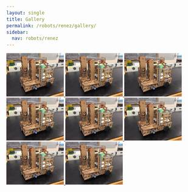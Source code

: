 ```yaml
---
layout: single
title: Gallery
permalink: /robots/renez/gallery/
sidebar:
  nav: robots/renez
---
```


<!-- Add jQuery library -->
<script type="text/javascript" src="http://code.jquery.com/jquery-latest.min.js"></script>

<!-- Add mousewheel plugin (this is optional) -->
<script type="text/javascript" src="\assets\js\plugins\fancybox\source\lib\jquery.mousewheel.pack.js"></script>

<!-- Add fancyBox -->
<link rel="stylesheet" href="\assets\js\plugins\fancybox\source\jquery.fancybox.css?v=2.1.7" type="text/css" media="screen" />
<script type="text/javascript" src="/assets/js/plugins/fancybox/source/jquery.fancybox.pack.js?v=2.1.7"></script>

<!-- Optionally add helpers - button, thumbnail and/or media -->
<link rel="stylesheet" href="/assets/js/plugins/fancybox/source/helpers/jquery.fancybox-buttons.css?v=1.0.5" type="text/css" media="screen" />
<script type="text/javascript" src="/assets/js/plugins/fancybox/source/helpers/jquery.fancybox-buttons.js?v=1.0.5"></script>
<script type="text/javascript" src="/assets/js/plugins/fancybox/source/helpers/jquery.fancybox-media.js?v=1.0.6"></script>

<link rel="stylesheet" href="/assets/js/plugins/fancybox/source/helpers/jquery.fancybox-thumbs.css?v=1.0.7" type="text/css" media="screen" />
<script type="text/javascript" src="/assets/js/plugins/fancybox/source/helpers/jquery.fancybox-thumbs.js?v=1.0.7"></script>

<script type="text/javascript">
    $(document).ready(function() {
        $(".fancybox").fancybox();
    });
</script>

<p>
  <a class="fancybox" rel="group" href="/assets/images/robots/renez/gallery1.jpg">
    <img src="/assets/images/robots/renez/gallery1.jpg" alt="" style="max-width: 30%; height: auto; width: auto\9;"/>
  </a>
  <a class="fancybox" rel="group" href="/assets/images/robots/renez/gallery2.jpg">
    <img src="/assets/images/robots/renez/gallery1.jpg" alt="" style="max-width: 30%; height: auto; width: auto\9;"/>
  </a>
  <a class="fancybox" rel="group" href="/assets/images/robots/renez/gallery3.jpg">
    <img src="/assets/images/robots/renez/gallery1.jpg" alt="" style="max-width: 30%; height: auto; width: auto\9;"/>
  </a>
  <a class="fancybox" rel="group" href="/assets/images/robots/renez/gallery4.jpg">
    <img src="/assets/images/robots/renez/gallery1.jpg" alt="" style="max-width: 30%; height: auto; width: auto\9;"/>
  </a>
  <a class="fancybox" rel="group" href="/assets/images/robots/renez/gallery5.jpg">
    <img src="/assets/images/robots/renez/gallery1.jpg" alt="" style="max-width: 30%; height: auto; width: auto\9;"/>
  </a>
  <a class="fancybox" rel="group" href="/assets/images/robots/renez/gallery6.jpg">
    <img src="/assets/images/robots/renez/gallery1.jpg" alt="" style="max-width: 30%; height: auto; width: auto\9;"/>
  </a>
  <a class="fancybox" rel="group" href="/assets/images/robots/renez/gallery7.jpg">
    <img src="/assets/images/robots/renez/gallery1.jpg" alt="" style="max-width: 30%; height: auto; width: auto\9;"/>
  </a>
  <a class="fancybox" rel="group" href="/assets/images/robots/renez/gallery8.jpg">
    <img src="/assets/images/robots/renez/gallery1.jpg" alt="" style="max-width: 30%; height: auto; width: auto\9;"/>
  </a>
</p>
